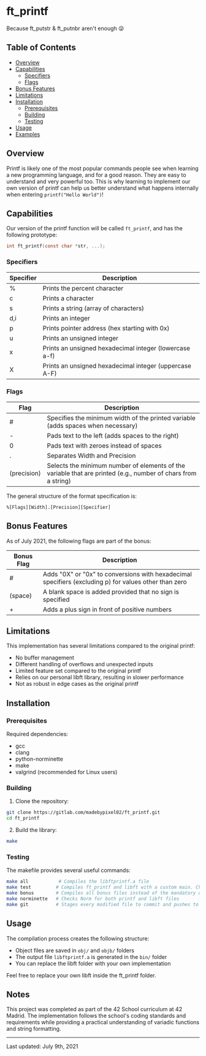 # ft_printf

Because ft_putstr & ft_putnbr aren't enough 😜

## Table of Contents
- [Overview](#overview)
- [Capabilities](#capabilities)
  - [Specifiers](#specifiers)
  - [Flags](#flags)
- [Bonus Features](#bonus-features)
- [Limitations](#limitations)
- [Installation](#installation)
  - [Prerequisites](#prerequisites)
  - [Building](#building)
  - [Testing](#testing)
- [Usage](#usage)
- [Examples](#examples)

## Overview

Printf is likely one of the most popular commands people see when learning a new programming language, and for a good reason. They are easy to understand and very powerful too. This is why learning to implement our own version of printf can help us better understand what happens internally when entering `printf("Hello World")`!

## Capabilities

Our version of the printf function will be called `ft_printf`, and has the following prototype:

```c
int ft_printf(const char *str, ...);
```

### Specifiers

| Specifier | Description |
|-----------|-------------|
| %         | Prints the percent character |
| c         | Prints a character |
| s         | Prints a string (array of characters) |
| d,i       | Prints an integer |
| p         | Prints pointer address (hex starting with 0x) |
| u         | Prints an unsigned integer |
| x         | Prints an unsigned hexadecimal integer (lowercase a-f) |
| X         | Prints an unsigned hexadecimal integer (uppercase A-F) |

### Flags

| Flag       | Description |
|------------|-------------|
| #    | Specifies the minimum width of the printed variable (adds spaces when necessary) |
| -          | Pads text to the left (adds spaces to the right) |
| 0          | Pads text with zeroes instead of spaces |
| .          | Separates Width and Precision |
| (precision)| Selects the minimum number of elements of the variable that are printed (e.g., number of chars from a string) |

The general structure of the format specification is:
```
%[Flags][Width].[Precision][Specifier]
```

## Bonus Features

As of July 2021, the following flags are part of the bonus:

| Bonus Flag | Description |
|------------|-------------|
| #          | Adds "0X" or "0x" to conversions with hexadecimal specifiers (excluding p) for values other than zero |
| (space)    | A blank space is added provided that no sign is specified |
| +          | Adds a plus sign in front of positive numbers |

## Limitations

This implementation has several limitations compared to the original printf:

- No buffer management
- Different handling of overflows and unexpected inputs
- Limited feature set compared to the original printf
- Relies on our personal libft library, resulting in slower performance
- Not as robust in edge cases as the original printf

## Installation

### Prerequisites

Required dependencies:
- gcc
- clang
- python-norminette
- make
- valgrind (recommended for Linux users)

### Building

1. Clone the repository:
```bash
git clone https://gitlab.com/madebypixel02/ft_printf.git
cd ft_printf
```

2. Build the library:
```bash
make
```

### Testing

The makefile provides several useful commands:

```bash
make all           # Compiles the libftprintf.a file
make test         # Compiles ft_printf and libft with a custom main. Checks for leaks in Mac and Linux
make bonus        # Compiles all bonus files instead of the mandatory ones
make norminette   # Checks Norm for both printf and libft files
make git          # Stages every modified file to commit and pushes to upstream branch
```

## Usage

The compilation process creates the following structure:
- Object files are saved in `obj/` and `objb/` folders
- The output file `libftprintf.a` is generated in the `bin/` folder
- You can replace the libft folder with your own implementation

Feel free to replace your own libft inside the ft_printf folder.

## Notes

This project was completed as part of the 42 School curriculum at 42 Madrid. The implementation follows the school's coding standards and requirements while providing a practical understanding of variadic functions and string formatting.

---
Last updated: July 9th, 2021
